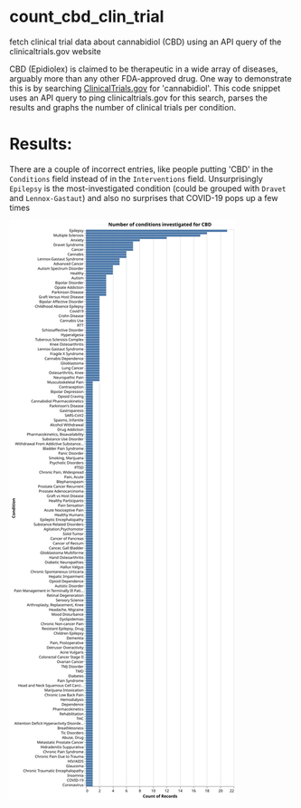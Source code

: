 # count_cbd_clin_trial
fetch clinical trial data about cannabidiol (CBD) using an API query of the clinicaltrials.gov website

CBD (Epidiolex) is claimed to be therapeutic in a wide array of diseases, arguably more than any other FDA-approved drug. One way to demonstrate this is by searching [ClinicalTrials.gov](https://clinicaltrials.gov/) for 'cannabidiol'. This code snippet uses an API query to ping clinicaltrials.gov for this search, parses the results and graphs the number of clinical trials per condition. 

# Results:
There are a couple of incorrect entries, like people putting 'CBD' in the `Conditions` field instead of in the `Interventions` field. Unsurprisingly `Epilepsy` is the most-investigated condition (could be grouped with `Dravet` and `Lennox-Gastaut`) and also no surprises that COVID-19 pops up a few times


![alt text](visualization.svg "Title")
